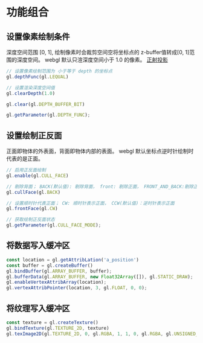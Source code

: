# 功能组合

## 设置像素绘制条件
深度空间范围 [0, 1], 绘制像素时会裁剪空间空将坐标点的 z-buffer值转成[0, 1]范围的深度空间。
webgl 默认只渲深度空间小于 1.0 的像素。
[正射投影](https://webglfundamentals.org/webgl/lessons/zh_cn/webgl-3d-orthographic.html)
```javascript
// 设置像素绘制范围为 小于等于 depth 的坐标点
gl.depthFunc(gl.LEQUAL)

// 设置渲染深度空间值
gl.clearDepth(1.0) 

gl.clear(gl.DEPTH_BUFFER_BIT)

gl.getParameter(gl.DEPTH_FUNC);

```

## 设置绘制正反面
正面即物体的外表面，背面即物体内部的表面。
webgl 默认坐标点逆时针绘制时代表的是正面。
```javascript
// 启用正反面绘制
gl.enable(gl.CULL_FACE)

// 剔除背面； BACK(默认值): 剔除背面， front: 剔除正面， FRONT_AND_BACK:剔除正反面。
gl.cullFace(gl.BACK)

// 设置顺时针代表正面； CW: 顺时针表示正面， CCW(默认值)：逆时针表示正面
gl.frontFace(gl.CW)

// 获取绘制正反面状态
gl.getParameter(gl.CULL_FACE_MODE);
```

## 将数据写入缓冲区
```javascript
const location = gl.getAttribLation('a_position')
const buffer = gl.createBuffer()
gl.bindBuffer(gl.ARRAY_BUFFER, buffer);
gl.bufferData(gl.ARRAY_BUFFER, new Float32Array([]), gl.STATIC_DRAW);
gl.enableVertexAttribArray(location);
gl.vertexAttribPointer(location, 3, gl.FLOAT, 0, 0);
```


## 将纹理写入缓冲区

```javascript
const texture = gl.createTexture()
gl.bindTexture(gl.TEXTURE_2D, texture)
gl.texImage2D(gl.TEXTURE_2D, 0, gl.RGBA, 1, 1, 0, gl.RGBA, gl.UNSIGNED_BYTE, new Uint8Array([0, 0, 255, 255]));
```